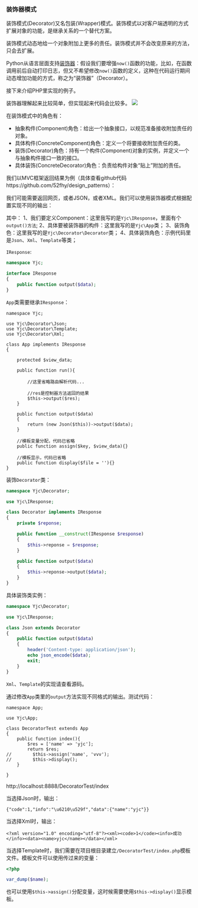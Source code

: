 ### 装饰器模式
装饰模式(Decorator)又名包装(Wrapper)模式。装饰模式以对客户端透明的方式扩展对象的功能，是继承关系的一个替代方案。

装饰模式动态地给一个对象附加上更多的责任。装饰模式并不会改变原来的方法，只会去扩展。

Python从语言层面支持[装饰器](http://www.liaoxuefeng.com/wiki/0014316089557264a6b348958f449949df42a6d3a2e542c000/0014318435599930270c0381a3b44db991cd6d858064ac0000)：假设我们要增强`now()`函数的功能，比如，在函数调用前后自动打印日志，但又不希望修改`now()`函数的定义，这种在代码运行期间动态增加功能的方式，称之为“装饰器”（Decorator）。

接下来介绍PHP里实现的例子。

装饰器理解起来比较简单，但实现起来代码会比较多。
![](http://images2015.cnblogs.com/blog/663847/201706/663847-20170624171646773-1474083001.png)

在装饰模式中的角色有：

- 抽象构件(Component)角色：给出一个抽象接口，以规范准备接收附加责任的对象。
- 具体构件(ConcreteComponent)角色：定义一个将要接收附加责任的类。
- 装饰(Decorator)角色：持有一个构件(Component)对象的实例，并定义一个与抽象构件接口一致的接口。
- 具体装饰(ConcreteDecorator)角色：负责给构件对象“贴上”附加的责任。

我们以MVC框架返回结果为例（具体查看github代码https://github.com/52fhy/design_patterns）：


我们可能需要返回网页，或者JSON，或者XML。我们可以使用装饰器模式根据配置实现不同的输出：

其中：
1、我们要定义Component：这里我写的是`Yjc\IResponse`，里面有个`output()方法`;
2、具体要被装饰器的构件：这里我写的是`Yjc\App`类；
3、装饰角色：这里我写的是`Yjc\Decorator\Decorator`类；
4、具体装饰角色：示例代码里是`Json`、`Xml`、`Template`等类；

`IResponse`:
``` php
namespace Yjc;

interface IResponse
{
    public function output($data);
}
```

`App`类需要继承`IResponse`：
```
namespace Yjc;

use Yjc\Decorator\Json;
use Yjc\Decorator\Template;
use Yjc\Decorator\Xml;

class App implements IResponse
{

    protected $view_data;

    public function run(){
    
        //这里省略路由解析代码...
        
        //res是控制器方法返回的结果
        $this->output($res);
    }

    public function output($data)
    {
        return (new Json($this))->output($data);
    }

    //模板变量分配，代码已省略
    public function assign($key, $view_data){}

    //模板显示，代码已省略
    public function display($file = ''){}
}
```

装饰`Decorator`类：
``` php
namespace Yjc\Decorator;

use Yjc\IResponse;

class Decorator implements IResponse
{
    private $reponse;

    public function __construct(IResponse $response)
    {
        $this->reponse = $response;
    }

    public function output($data)
    {
        $this->reponse->output($data);
    }
}
```

具体装饰类实例：
``` php
namespace Yjc\Decorator;

use Yjc\IResponse;

class Json extends Decorator
{
    public function output($data)
    {
        header('Content-type: application/json');
        echo json_encode($data);
        exit;
    }
}
```
`Xml`、`Template`的实现请查看源码。

通过修改`App`类里的`output`方法实现不同格式的输出。测试代码：
```
namespace App;

use Yjc\App;

class DecoratorTest extends App
{
    public function index(){
        $res = ['name' => 'yjc'];
        return $res;
//        $this->assign('name', 'vvv');
//        $this->display();
    }

}
```
http://localhost:8888/DecoratorTest/index

当选择Json时，输出：
```
{"code":1,"info":"\u6210\u529f","data":{"name":"yjc"}}
```
当选择Xml时，输出：
```
<?xml version="1.0" encoding="utf-8"?><xml><code>1</code><info>成功</info><data><name>yjc</name></data></xml>
```
当选择Template时，我们需要在项目根目录建立`/DecoratorTest/index.php`模板文件。模板文件可以使用传过来的变量：
``` php
<?php

var_dump($name);
```
也可以使用`$this->assign()`分配变量，这时候需要使用`$this->display()`显示模板。